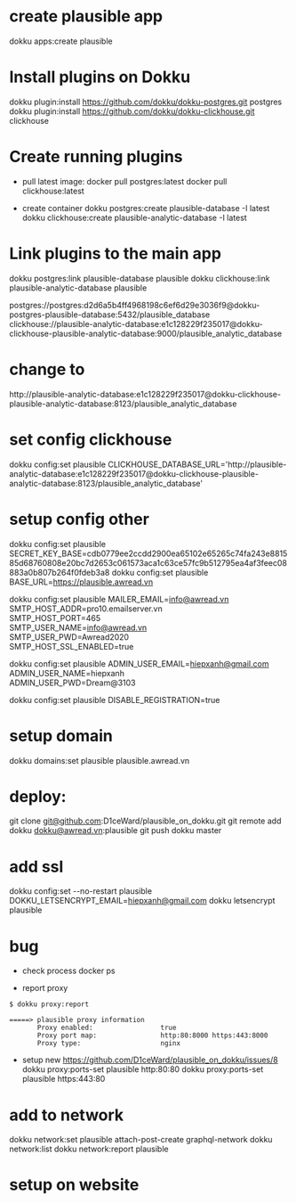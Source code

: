 # create plausible app

dokku apps:create plausible

# Install plugins on Dokku

dokku plugin:install https://github.com/dokku/dokku-postgres.git postgres
dokku plugin:install https://github.com/dokku/dokku-clickhouse.git clickhouse

# Create running plugins

- pull latest image:
  docker pull postgres:latest
  docker pull clickhouse:latest

- create container
  dokku postgres:create plausible-database -I latest
  dokku clickhouse:create plausible-analytic-database -I latest

# Link plugins to the main app

dokku postgres:link plausible-database plausible
dokku clickhouse:link plausible-analytic-database plausible

postgres://postgres:d2d6a5b4ff4968198c6ef6d29e3036f9@dokku-postgres-plausible-database:5432/plausible_database
clickhouse://plausible-analytic-database:e1c128229f235017@dokku-clickhouse-plausible-analytic-database:9000/plausible_analytic_database

# change to

http://plausible-analytic-database:e1c128229f235017@dokku-clickhouse-plausible-analytic-database:8123/plausible_analytic_database

# set config clickhouse

dokku config:set plausible CLICKHOUSE_DATABASE_URL='http://plausible-analytic-database:e1c128229f235017@dokku-clickhouse-plausible-analytic-database:8123/plausible_analytic_database'

# setup config other

dokku config:set plausible SECRET_KEY_BASE=cdb0779ee2ccdd2900ea65102e65265c74fa243e881585d68760808e20bc7d2653c061573aca1c63ce57fc9b512795ea4af3feec08883a0b807b264f0fdeb3a8
dokku config:set plausible BASE_URL=https://plausible.awread.vn

dokku config:set plausible MAILER_EMAIL=info@awread.vn \
 SMTP_HOST_ADDR=pro10.emailserver.vn \
 SMTP_HOST_PORT=465 \
 SMTP_USER_NAME=info@awread.vn \
 SMTP_USER_PWD=Awread2020 \
 SMTP_HOST_SSL_ENABLED=true

dokku config:set plausible ADMIN_USER_EMAIL=hiepxanh@gmail.com \
 ADMIN_USER_NAME=hiepxanh \
 ADMIN_USER_PWD=Dream@3103

dokku config:set plausible DISABLE_REGISTRATION=true

# setup domain

dokku domains:set plausible plausible.awread.vn

# deploy:

git clone git@github.com:D1ceWard/plausible_on_dokku.git
git remote add dokku dokku@awread.vn:plausible
git push dokku master

# add ssl

dokku config:set --no-restart plausible DOKKU_LETSENCRYPT_EMAIL=hiepxanh@gmail.com
dokku letsencrypt plausible

# bug

- check process
  docker ps

- report proxy

```
$ dokku proxy:report

=====> plausible proxy information
       Proxy enabled:                 true
       Proxy port map:                http:80:8000 https:443:8000
       Proxy type:                    nginx
```

- setup new https://github.com/D1ceWard/plausible_on_dokku/issues/8
  dokku proxy:ports-set plausible http:80:80
  dokku proxy:ports-set plausible https:443:80

# add to network

dokku network:set plausible attach-post-create graphql-network
dokku network:list
dokku network:report plausible

# setup on website

<script async defer data-domain="awread.vn" src="https://plausible.awread.vn/js/plausible.js"></script>
